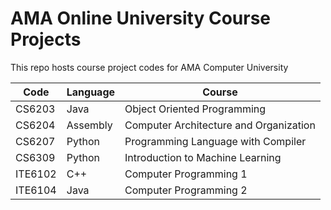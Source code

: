 # AMA Online University Course Projects

This repo hosts course project codes for AMA Computer University

| Code    | Language | Course                                 |
|---------|----------|----------------------------------------|
| CS6203  | Java     | Object Oriented Programming            |
| CS6204  | Assembly | Computer Architecture and Organization |
| CS6207  | Python   | Programming Language with Compiler     |
| CS6309  | Python   | Introduction to Machine Learning       |
| ITE6102 | C++      | Computer Programming 1                 |
| ITE6104 | Java     | Computer Programming 2                 |

